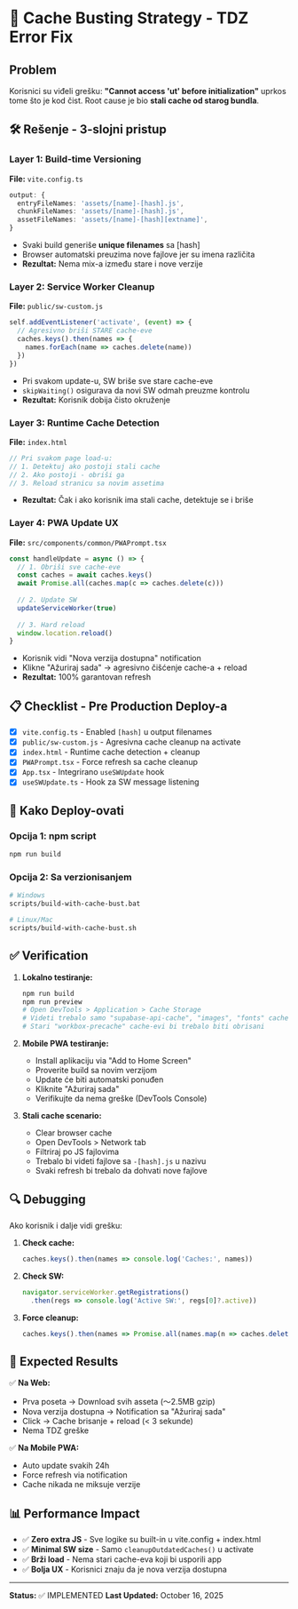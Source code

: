 # 🔄 Cache Busting Strategy - TDZ Error Fix

## Problem
Korisnici su viđeli grešku: **"Cannot access 'ut' before initialization"** uprkos tome što je kod čist. Root cause je bio **stali cache od starog bundla**.

## 🛠️ Rešenje - 3-slojni pristup

### Layer 1: Build-time Versioning
**File:** `vite.config.ts`

```typescript
output: {
  entryFileNames: 'assets/[name]-[hash].js',
  chunkFileNames: 'assets/[name]-[hash].js',
  assetFileNames: 'assets/[name]-[hash][extname]',
}
```

- Svaki build generiše **unique filenames** sa [hash]
- Browser automatski preuzima nove fajlove jer su imena različita
- **Rezultat:** Nema mix-a između stare i nove verzije

### Layer 2: Service Worker Cleanup
**File:** `public/sw-custom.js`

```javascript
self.addEventListener('activate', (event) => {
  // Agresivno briši STARE cache-eve
  caches.keys().then(names => {
    names.forEach(name => caches.delete(name))
  })
})
```

- Pri svakom update-u, SW briše sve stare cache-eve
- `skipWaiting()` osigurava da novi SW odmah preuzme kontrolu
- **Rezultat:** Korisnik dobija čisto okruženje

### Layer 3: Runtime Cache Detection
**File:** `index.html`

```javascript
// Pri svakom page load-u:
// 1. Detektuj ako postoji stali cache
// 2. Ako postoji - obriši ga
// 3. Reload stranicu sa novim assetima
```

- **Rezultat:** Čak i ako korisnik ima stali cache, detektuje se i briše

### Layer 4: PWA Update UX
**File:** `src/components/common/PWAPrompt.tsx`

```typescript
const handleUpdate = async () => {
  // 1. Obriši sve cache-eve
  const caches = await caches.keys()
  await Promise.all(caches.map(c => caches.delete(c)))
  
  // 2. Update SW
  updateServiceWorker(true)
  
  // 3. Hard reload
  window.location.reload()
}
```

- Korisnik vidi "Nova verzija dostupna" notification
- Klikne "Ažuriraj sada" → agresivno čišćenje cache-a + reload
- **Rezultat:** 100% garan­­tovan refresh

## 📋 Checklist - Pre Production Deploy-a

- [x] `vite.config.ts` - Enabled `[hash]` u output filenames
- [x] `public/sw-custom.js` - Agresivna cache cleanup na activate
- [x] `index.html` - Runtime cache detection + cleanup
- [x] `PWAPrompt.tsx` - Force refresh sa cache cleanup
- [x] `App.tsx` - Integrirano `useSWUpdate` hook
- [x] `useSWUpdate.ts` - Hook za SW message listening

## 🚀 Kako Deploy-ovati

### Opcija 1: npm script
```bash
npm run build
```

### Opcija 2: Sa verzionisanjem
```bash
# Windows
scripts/build-with-cache-bust.bat

# Linux/Mac
scripts/build-with-cache-bust.sh
```

## ✅ Verification

1. **Lokalno testiranje:**
   ```bash
   npm run build
   npm run preview
   # Open DevTools > Application > Cache Storage
   # Videti trebalo samo "supabase-api-cache", "images", "fonts" cache-eve
   # Stari "workbox-precache" cache-evi bi trebalo biti obrisani
   ```

2. **Mobile PWA testiranje:**
   - Install aplikaciju via "Add to Home Screen"
   - Proverite build sa novim verzijom
   - Update će biti automatski ponuđen
   - Kliknite "Ažuriraj sada"
   - Verifikujte da nema greške (DevTools Console)

3. **Stali cache scenario:**
   - Clear browser cache
   - Open DevTools > Network tab
   - Filtriraj po JS fajlovima
   - Trebalo bi videti fajlove sa `-[hash].js` u nazivu
   - Svaki refresh bi trebalo da dohvati nove fajlove

## 🔍 Debugging

Ako korisnik i dalje vidi grešku:

1. **Check cache:**
   ```javascript
   caches.keys().then(names => console.log('Caches:', names))
   ```

2. **Check SW:**
   ```javascript
   navigator.serviceWorker.getRegistrations()
     .then(regs => console.log('Active SW:', regs[0]?.active))
   ```

3. **Force cleanup:**
   ```javascript
   caches.keys().then(names => Promise.all(names.map(n => caches.delete(n))))
   ```

## 🎯 Expected Results

✅ **Na Web:**
- Prva poseta → Download svih assetа (～2.5MB gzip)
- Nova verzija dostupna → Notification sa "Ažuriraj sada"
- Click → Cache brisanje + reload (< 3 sekunde)
- Nema TDZ greške

✅ **Na Mobile PWA:**
- Auto update svakih 24h
- Force refresh via notification
- Cache nikada ne miksuje verzije

## 📊 Performance Impact

- ✅ **Zero extra JS** - Sve logike su built-in u vite.config + index.html
- ✅ **Minimal SW size** - Samo `cleanupOutdatedCaches()` u activate
- ✅ **Brži load** - Nema stari cache-eva koji bi usporili app
- ✅ **Bolja UX** - Korisnici znaju da je nova verzija dostupna

---

**Status:** ✅ IMPLEMENTED
**Last Updated:** October 16, 2025

